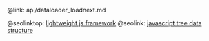 @link: api/dataloader_loadnext.md

@seolinktop: [lightweight js framework](https://webix.com)
@seolink: [javascript tree data structure](https://webix.com/widget/tree/)